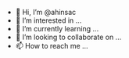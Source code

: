 - 👋 Hi, I’m @ahinsac
- 👀 I’m interested in ...
- 🌱 I’m currently learning ...
- 💞️ I’m looking to collaborate on ...
- 📫 How to reach me ...

<!---
ahinsac/ahinsac is a ✨ special ✨ repository because its `README.md` (this file) appears on your GitHub profile.
You can click the Preview link to take a look at your changes.
--->
